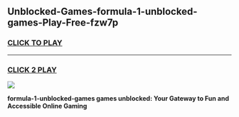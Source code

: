 
## Unblocked-Games-formula-1-unblocked-games-Play-Free-fzw7p
<h3>
<a href="https://premium76.site?title=formula-1-unblocked-games&ref=10A">CLICK TO PLAY</a></h3>
<hr>

<h3>
<a href="https://premium76.site?title=formula-1-unblocked-games&ref=10A">CLICK 2 PLAY</a>
  
</h3>

<a href="https://premium76.site?title=formula-1-unblocked-games&ref=10A"><img src="https://clearcache.store/games.png"></a>


**formula-1-unblocked-games games unblocked: Your Gateway to Fun and Accessible Online Gaming**
